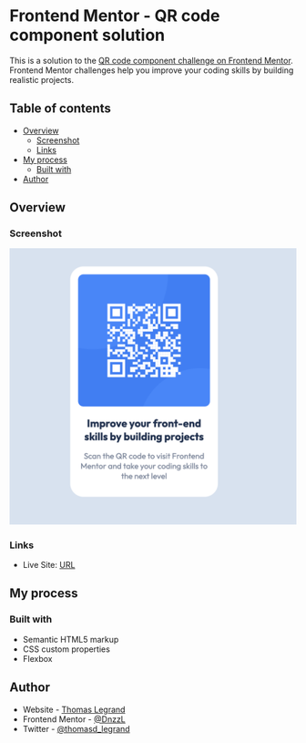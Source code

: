 # Frontend Mentor - QR code component solution

This is a solution to the [QR code component challenge on Frontend Mentor](https://www.frontendmentor.io/challenges/qr-code-component-iux_sIO_H). Frontend Mentor challenges help you improve your coding skills by building realistic projects. 

## Table of contents

- [Overview](#overview)
  - [Screenshot](#screenshot)
  - [Links](#links)
- [My process](#my-process)
  - [Built with](#built-with)
- [Author](#author)


## Overview

### Screenshot

![](./screenshot.png)


### Links

- Live Site: [URL](https://dnzzl.github.io/challenge-qr-code-component/)

## My process

### Built with

- Semantic HTML5 markup
- CSS custom properties
- Flexbox

## Author

- Website - [Thomas Legrand](https://www.your-site.com)
- Frontend Mentor - [@DnzzL](https://www.frontendmentor.io/profile/DnzzL)
- Twitter - [@thomasd_legrand](https://www.twitter.com/thomasd_legrand)

